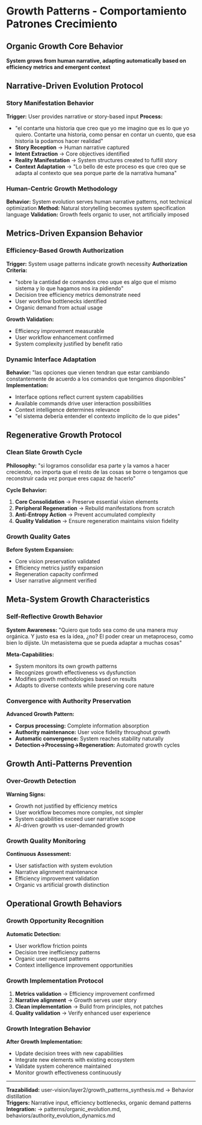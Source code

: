 # Growth Patterns - Comportamiento Patrones Crecimiento

## Organic Growth Core Behavior
**System grows from human narrative, adapting automatically based on efficiency metrics and emergent context**

## Narrative-Driven Evolution Protocol

### Story Manifestation Behavior
**Trigger:** User provides narrative or story-based input
**Process:**
- "el contarte una historia que creo que yo me imagino que es lo que yo quiero. Contarte una historia, como pensar en contar un cuento, que esa historia la podamos hacer realidad"
- **Story Reception** → Human narrative captured
- **Intent Extraction** → Core objectives identified  
- **Reality Manifestation** → System structures created to fulfill story
- **Context Adaptation** → "Lo bello de este proceso es que creo que se adapta al contexto que sea porque parte de la narrativa humana"

### Human-Centric Growth Methodology
**Behavior:** System evolution serves human narrative patterns, not technical optimization
**Method:** Natural storytelling becomes system specification language
**Validation:** Growth feels organic to user, not artificially imposed

## Metrics-Driven Expansion Behavior

### Efficiency-Based Growth Authorization
**Trigger:** System usage patterns indicate growth necessity
**Authorization Criteria:**
- "sobre la cantidad de comandos creo uque es algo que el mismo sistema y lo que hagamos nos ira pidiendo"
- Decision tree efficiency metrics demonstrate need
- User workflow bottlenecks identified
- Organic demand from actual usage

**Growth Validation:**
- Efficiency improvement measurable
- User workflow enhancement confirmed
- System complexity justified by benefit ratio

### Dynamic Interface Adaptation
**Behavior:** "las opciones que vienen tendran que estar cambiando constantemente de acuerdo a los comandos que tengamos disponibles"
**Implementation:**
- Interface options reflect current system capabilities
- Available commands drive user interaction possibilities
- Context intelligence determines relevance
- "el sistema debería entender el contexto implícito de lo que pides"

## Regenerative Growth Protocol

### Clean Slate Growth Cycle
**Philosophy:** "si logramos consolidar esa parte y la vamos a hacer creciendo, no importa que el resto de las cosas se borre o tengamos que reconstruir cada vez porque eres capaz de hacerlo"

**Cycle Behavior:**
1. **Core Consolidation** → Preserve essential vision elements
2. **Peripheral Regeneration** → Rebuild manifestations from scratch
3. **Anti-Entropy Action** → Prevent accumulated complexity
4. **Quality Validation** → Ensure regeneration maintains vision fidelity

### Growth Quality Gates
**Before System Expansion:**
- Core vision preservation validated
- Efficiency metrics justify expansion
- Regeneration capacity confirmed
- User narrative alignment verified

## Meta-System Growth Characteristics

### Self-Reflective Growth Behavior
**System Awareness:** "Quiero que todo sea como de una manera muy orgánica. Y justo esa es la idea, ¿no? El poder crear un metaproceso, como bien lo dijiste. Un metasistema que se pueda adaptar a muchas cosas"

**Meta-Capabilities:**
- System monitors its own growth patterns
- Recognizes growth effectiveness vs dysfunction
- Modifies growth methodologies based on results
- Adapts to diverse contexts while preserving core nature

### Convergence with Authority Preservation
**Advanced Growth Pattern:**
- **Corpus processing:** Complete information absorption
- **Authority maintenance:** User voice fidelity throughout growth
- **Automatic convergence:** System reaches stability naturally
- **Detection→Processing→Regeneration:** Automated growth cycles

## Growth Anti-Patterns Prevention

### Over-Growth Detection
**Warning Signs:**
- Growth not justified by efficiency metrics
- User workflow becomes more complex, not simpler
- System capabilities exceed user narrative scope
- AI-driven growth vs user-demanded growth

### Growth Quality Monitoring
**Continuous Assessment:**
- User satisfaction with system evolution
- Narrative alignment maintenance
- Efficiency improvement validation
- Organic vs artificial growth distinction

## Operational Growth Behaviors

### Growth Opportunity Recognition
**Automatic Detection:**
- User workflow friction points
- Decision tree inefficiency patterns
- Organic user request patterns
- Context intelligence improvement opportunities

### Growth Implementation Protocol
1. **Metrics validation** → Efficiency improvement confirmed
2. **Narrative alignment** → Growth serves user story
3. **Clean implementation** → Build from principles, not patches
4. **Quality validation** → Verify enhanced user experience

### Growth Integration Behavior
**After Growth Implementation:**
- Update decision trees with new capabilities
- Integrate new elements with existing ecosystem
- Validate system coherence maintained
- Monitor growth effectiveness continuously

---
**Trazabilidad:** user-vision/layer2/growth_patterns_synthesis.md → Behavior distillation  
**Triggers:** Narrative input, efficiency bottlenecks, organic demand patterns
**Integration:** → patterns/organic_evolution.md, behaviors/authority_evolution_dynamics.md